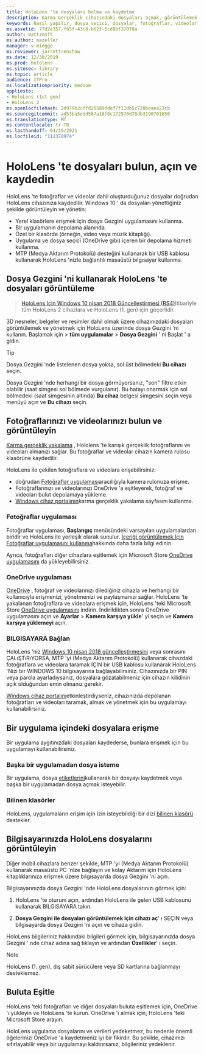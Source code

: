 ```yaml
---
title: HoloLens 'te dosyaları bulma ve kaydetme
description: Karma Gerçeklik cihazındaki dosyaları açmak, görüntülemek ve yönetmek için HoloLens 'te dosya Gezgini 'ni nasıl kullanacağınızı öğrenin.
keywords: Nasıl yapılır, dosya seçici, dosyalar, fotoğraflar, videolar, resimler, OneDrive, depolama, dosya Gezgini, Hololens
ms.assetid: 77d2e357-f65f-43c8-b62f-6cd9bf37070a
author: mattzmsft
ms.author: mazeller
manager: v-miegge
ms.reviewer: jarrettrenshaw
ms.date: 12/30/2019
ms.prod: hololens
ms.sitesec: library
ms.topic: article
audience: ITPro
ms.localizationpriority: medium
appliesto:
- HoloLens (1st gen)
- HoloLens 2
ms.openlocfilehash: 2d979b2cffd20589ddef7f11db5c7206eaea23cb
ms.sourcegitcommit: ad53ba5edd567a18f0c172578d78db3190701650
ms.translationtype: MT
ms.contentlocale: tr-TR
ms.lasthandoff: 04/19/2021
ms.locfileid: "111378974"
---
```

# <a name="find-open-and-save-files-on-hololens"></a>HoloLens 'te dosyaları bulun, açın ve kaydedin

HoloLens 'te fotoğraflar ve videolar dahil oluşturduğunuz dosyalar doğrudan HoloLens cihazınıza kaydedilir. Windows 10 ' da dosyaları yönettiğiniz şekilde görüntüleyin ve yönetin:

- Yerel klasörlere erişmek için dosya Gezgini uygulamasını kullanma.
- Bir uygulamanın depolama alanında.
- Özel bir klasörde (örneğin, video veya müzik kitaplığı).
- Uygulama ve dosya seçici (OneDrive gibi) içeren bir depolama hizmeti kullanma.
- MTP (Medya Aktarım Protokolü) desteğini kullanarak bir USB kablosu kullanarak HoloLens 'nizle bağlantılı masaüstü bılgısayar kullanma.

## <a name="view-files-on-hololens-using-file-explorer"></a>Dosya Gezgini 'ni kullanarak HoloLens 'te dosyaları görüntüleme

> [HoloLens Için Windows 10 nisan 2018 Güncelleştirmesi (RS4)](https://docs.microsoft.com/windows/mixed-reality/release-notes-april-2018)Itibariyle tüm HoloLens 2 cihazlara ve HoloLens (1. gen) için geçerlidir.

3D nesneler, belgeler ve resimler dahil olmak üzere cihazınızdaki dosyaları görüntülemek ve yönetmek için HoloLens üzerinde dosya Gezgini 'ni kullanın. Başlamak için    >  **tüm uygulamalar**   >  **Dosya Gezgini** ' ni Başlat ' a gidin.

> [!TIP]
> Dosya Gezgini 'nde listelenen dosya yoksa, sol üst bölmedeki **Bu cihazı** seçin.

Dosya Gezgini 'nde herhangi bir dosya görmüyorsanız, "son" filtre etkin olabilir (saat simgesi sol bölmede vurgulanır). Bu hatayı onarmak için sol bölmedeki (saat simgesinin altında) **Bu cihaz** belgesi simgesini seçin veya menüyü açın ve **Bu cihazı** seçin.

## <a name="find-and-view-your-photos-and-videos"></a>Fotoğraflarınızı ve videolarınızı bulun ve görüntüleyin

[Karma gerçeklik yakalama](holographic-photos-and-videos.md) , Hololens 'te karışık gerçeklik fotoğraflarını ve videoları almanızı sağlar.  Bu fotoğraflar ve videolar cihazın kamera rulosu klasörüne kaydedilir.

HoloLens ile çekilen fotoğraflara ve videolara erişebilirsiniz:

- doğrudan [Fotoğraflar uygulaması](holographic-photos-and-videos.md)aracılığıyla kamera rulonuza erişme.
- Fotoğraflarınızı ve videolarınızı OneDrive 'a eşitleyerek, fotoğraf ve videoları bulut depolamaya yükleme.
- [Windows cihaz portalının](https://docs.microsoft.com/windows/mixed-reality/using-the-windows-device-portal#mixed-reality-capture)karma gerçeklik yakalama sayfasını kullanma.

### <a name="photos-app"></a>Fotoğraflar uygulaması

Fotoğraflar uygulaması, **Başlangıç** menüsündeki varsayılan uygulamalardan biridir ve HoloLens ile yerleşik olarak sunulur. [İçeriği görüntülemek Için Fotoğraflar uygulamasını kullanma](holographic-photos-and-videos.md)hakkında daha fazla bilgi edinin.

Ayrıca, fotoğrafları diğer cihazlara eşitlemek için Microsoft Store [OneDrive uygulamasını](https://www.microsoft.com/p/onedrive/9wzdncrfj1p3) da yükleyebilirsiniz.

### <a name="onedrive-app"></a>OneDrive uygulaması

[OneDrive](https://onedrive.live.com/) , fotoğraf ve videolarınızı dilediğiniz cihazla ve herhangi bir kullanıcıyla erişmenizi, yönetmenizi ve paylaşmanızı sağlar. HoloLens 'te yakalanan fotoğraflara ve videolara erişmek için, HoloLens 'teki Microsoft Store [OneDrive uygulamasını](https://www.microsoft.com/p/onedrive/9wzdncrfj1p3) indirin. İndirildikten sonra OneDrive uygulamasını açın ve **Ayarlar**  >  **Kamera karşıya yükle**' yi seçin ve **Kamera karşıya yüklemeyi** açın.

### <a name="connect-to-a-pc"></a>BILGISAYARA Bağlan

HoloLens 'niz [Windows 10 nisan 2018 güncelleştirmesini](https://docs.microsoft.com/windows/mixed-reality/release-notes-april-2018) veya sonrasını ÇALıŞTıRıYORSA, MTP 'yi (Medya Aktarım Protokolü) kullanarak cihazdaki fotoğraflara ve videolara taramak IÇIN bir USB kablosu kullanarak HoloLens 'Nizi bir WINDOWS 10 bilgisayarına bağlayabilirsiniz. Cihazınızda bir PIN veya parola ayarladıysanız, dosyalara gözatabilmeniz için cihazın kilidinin açık olduğundan emin olmanız gerekir.  

[Windows cihaz portalını](https://docs.microsoft.com/windows/mixed-reality/using-the-windows-device-portal)etkinleştirdiyseniz, cihazınızda depolanan fotoğrafları ve videoları taramak, almak ve yönetmek için bu uygulamayı kullanabilirsiniz.

## <a name="access-files-within-an-app"></a>Bir uygulama içindeki dosyalara erişme

Bir uygulama aygıtınızdaki dosyaları kaydederse, bunlara erişmek için bu uygulamayı kullanabilirsiniz.

### <a name="requesting-files-from-another-app"></a>Başka bir uygulamadan dosya isteme

Bir uygulama, dosya [etiketlerini](https://docs.microsoft.com/windows/mixed-reality/app-model#file-pickers)kullanarak bir dosyayı kaydetmek veya başka bir uygulamadan dosya açmak isteyebilir.

### <a name="known-folders"></a>Bilinen klasörler

HoloLens, uygulamaların erişim için izin isteyebildiği bir dizi [bilinen klasörü](https://docs.microsoft.com/windows/mixed-reality/app-model#known-folders) destekler.

## <a name="view-hololens-files-on-your-pc"></a>Bilgisayarınızda HoloLens dosyalarını görüntüleyin

Diğer mobil cihazlara benzer şekilde, MTP 'yi (Medya Aktarım Protokolü) kullanarak masaüstü PC 'nize bağlayın ve kolay Aktarım için HoloLens kitaplıklarınıza erişmek üzere bılgısayarda dosya Gezgini 'ni açın.

Bilgisayarınızda dosya Gezgini 'nde HoloLens dosyalarınızı görmek için:

1. HoloLens 'te oturum açın, ardından HoloLens ile gelen USB kablosunu kullanarak BILGISAYARA takın.

1. **Dosya Gezgini ile dosyaları görüntülemek Için cihazı aç**' ı SEÇIN veya bilgisayarda dosya Gezgini 'ni açın ve cihaza gidin.

HoloLens bilgileriniz hakkındaki bilgileri görmek için, bilgisayarınızda dosya Gezgini ' nde cihaz adına sağ tıklayın ve ardından **Özellikler**' i seçin.

> [!NOTE]
> HoloLens (1. gen), dış sabit sürücülere veya SD kartlarına bağlanmayı desteklemez.

## <a name="sync-to-the-cloud"></a>Buluta Eşitle

HoloLens 'teki fotoğrafları ve diğer dosyaları buluta eşitlemek için, OneDrive 'ı yükleyin ve HoloLens 'te kurun. OneDrive 'ı almak için, HoloLens 'teki Microsoft Store arayın.

HoloLens uygulama dosyalarını ve verileri yedeketmez, bu nedenle önemli öğelerinizi OneDrive 'a kaydetmeniz iyi bir fikirdir. Bu şekilde, cihazınızı sıfırlayabilir veya bir uygulamayı kaldırırsanız, bilgileriniz yedeklenir.
